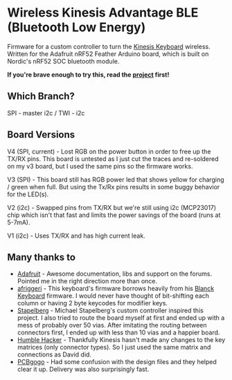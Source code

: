 # Wireless Kinesis Advantage BLE (Bluetooth Low Energy)

Firmware for a custom controller to turn the [Kinesis Keyboard](https://www.kinesis-ergo.com/shop/advantage2/) wireless. Written for the Adafruit nRF52 Feather Arduino board, which is built on Nordic's nRF52 SOC bluetooth module. 

**If you're brave enough to try this, read the [project](https://hackaday.io/project/161578-wireless-ble-kinesis-advantage-custom-controller) first!**

## Which Branch?

SPI - master
i2c / TWI - i2c

## Board Versions

V4 (SPI, current) - Lost RGB on the power button in order to free up the TX/RX pins. This board is untested as I just cut the traces and re-soldered on my v3 board, but I used the same pins so the firmware works. 

V3 (SPI) - This board still has RGB power led that shows yellow for charging / green when full. But using the Tx/Rx pins results in some buggy behavior for the LED(s).

V2 (i2c) - Swapped pins from TX/RX but we're still using i2c (MCP23017) chip which isn't that fast and limits the power savings of the board (runs at 5-7mA).  

V1 (i2c) - Uses TX/RX and has high current leak.


## Many thanks to

- [Adafruit](https://www.adafruit.com/product/3406) - Awesome documentation, libs and support on the forums. Pointed me in the right direction more than once.
- [afriggeri](https://github.com/afriggeri/kb) - This keyboard's firmware borrows heavily from his [Blanck Keyboard](https://medium.com/@friggeri/the-blanck-keyboard-24afe12e81a) firmware. I would never have thought of bit-shifting each column or having 2 byte keycodes for modifier keys.
- [Stapelberg](https://michael.stapelberg.de/posts/2013-03-21-kinesis_custom_controller/) - Michael Stapelberg's custom controller inspired this project. I also tried to route the board myself at first and ended up with a mess of probably over 50 vias. After imitating the routing between connectors first, I ended up with less than 10 vias and a happier board.
- [Humble Hacker](http://humblehacker.com/blog/20100720/hacking-the-kinesis-contoured-keyboard/) - Thankfully Kinesis hasn't made any changes to the key matrices (only connector types). So I just used the same matrix and connections as David did.
- [PCBgogo](http://www.pcbgogo.com) - Had some confusion with the design files and they helped clear it up. Delivery was also surprisingly fast.
